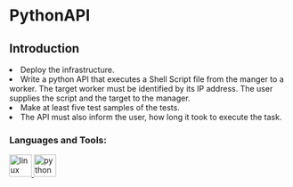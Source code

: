 # PythonAPI

## Introduction

> <ul>
<li>Deploy the infrastructure.</li>
<li>Write a python API that executes a Shell Script file from the manger to a worker. The target worker must be identified by its IP address. The user supplies the script and the target to the manager.</li>
<li>Make at least five test samples of the tests.</li>
<li>The API must also inform the user, how long it took to execute the task.</li>
</ul>

<h3 align="left">Languages and Tools:</h3>
<p align="left"> <a href="https://www.linux.org/" target="_blank"> <img src="https://devicons.github.io/devicon/devicon.git/icons/linux/linux-original.svg" alt="linux" width="40" height="40"/> </a> <a href="https://www.python.org" target="_blank"> <img src="https://devicons.github.io/devicon/devicon.git/icons/python/python-original.svg" alt="python" width="40" height="40"/> </a> </p>
